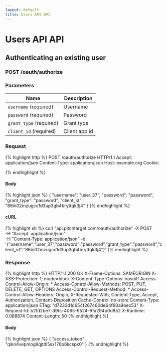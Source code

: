 ```yaml
---
layout: default
title: Users API API
---
```


# Users API API

## Authenticating an existing user

### POST /oauth/authorize


### Parameters

Name | Description |
-----|-------------|
`username` (required) | Username |
`password` (required) | Password |
`grant_type` (required) | Grant type |
`client_id` (required) | Client app id |

### Request

{% highlight http %}
POST /oauth/authorize HTTP/1.1
Accept: application/json
Content-Type: application/json
Host: example.org
Cookie: 

{% endhighlight %}

#### Body

{% highlight json %}
{
  "username": "user_37",
  "password": "password",
  "grant_type": "password",
  "client_id": "86in02mzugcc1d3up3gb4bryttqk3j4"
}
{% endhighlight %}

#### cURL

{% highlight sh %}
curl "api.pitchtarget.com/oauth/authorize" -X POST \
	-H "Accept: application/json" \
	-H "Content-Type: application/json" -d '{"username":"user_37","password":"password","grant_type":"password","client_id":"86in02mzugcc1d3up3gb4bryttqk3j4"}'
{% endhighlight %}

### Response

{% highlight http %}
HTTP/1.1 200 OK
X-Frame-Options: SAMEORIGIN
X-XSS-Protection: 1; mode=block
X-Content-Type-Options: nosniff
Access-Control-Allow-Origin: *
Access-Control-Allow-Methods: POST, PUT, DELETE, GET, OPTIONS
Access-Control-Request-Method: *
Access-Control-Allow-Headers: Origin, X-Requested-With, Content-Type, Accept, Authorization, Content-Disposition
Cache-Control: no-store
Content-Type: application/json
ETag: "d7233d1d654f267460de64f90a9bec53"
X-Request-Id: b2fd2be7-d9fc-4065-9524-9fa294b0d852
X-Runtime: 0.088874
Content-Length: 50
{% endhighlight %}

#### Body

{% highlight json %}
{
  "access_token": "qikn4vepmog9qjtdl5sx176p6kcspx0"
}
{% endhighlight %}

